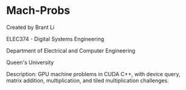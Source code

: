 # Mach-Probs


Created by Brant Li

ELEC374 - Digital Systems Engineering

Department of Electrical and Computer Engineering

Queen's University

Description: GPU machine problems in CUDA C++, with device query, matrix addition, multiplication, and tiled multiplication challenges.
